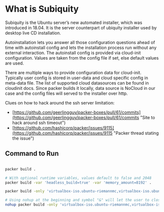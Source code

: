 # What is Subiquity

Subiquity is the Ubuntu server’s new automated installer, which was introduced in 18.04. It is the server counterpart of ubiquity installer used by desktop live CD installation.

Autoinstallation lets you answer all those configuration questions ahead of time with autoinstall config and lets the installation process run without any external interaction. The autoinstall config is provided via cloud-init configuration. Values are taken from the config file if set, else default values are used.

There are multiple ways to provide configuration data for cloud-init. Typically user config is stored in user-data and cloud specific config in meta-data file. The list of supported cloud datasources can be found in cloudinit docs. Since packer builds it locally, data source is NoCloud in our case and the config files will served to the installer over http.

Clues on how to hack around the ssh server limitation:

* [https://github.com/geerlingguy/packer-boxes/pull/61/commits](https://github.com/geerlingguy/packer-boxes/pull/61/commits "Site to hack around ssh timeout")
* [https://github.com/hashicorp/packer/issues/9115](https://github.com/hashicorp/packer/issues/9115 "Packer thread stating the issue")

## Command to Run

```bash

packer build .
```

```bash
# With optional runtime variables, values default to false and 2048
packer build -var 'headless_build=true' -var 'memory_amount=8192' .
```

```bash
packer build -only 'virtualbox-iso.ubuntu-riemannmc,virtualbox-iso.ubuntu-graphitemc'  .
```

```bash
# Using nohup at the beginning and symbol "&" will let the user to close the server without canceling the build
nohup packer build -only 'virtualbox-iso.ubuntu-riemannmc,virtualbox-iso.ubuntu-graphitemc' . &
```